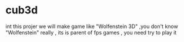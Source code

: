 # cub3d
int this projer we will make game like "Wolfenstein 3D" ,you don't know "Wolfenstein" really , its is parent of fps games , you need try to play it
